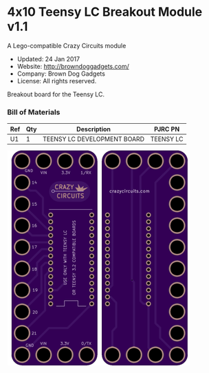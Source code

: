 <!--- start title --->
# 4x10 Teensy LC Breakout Module v1.1
A Lego-compatible Crazy Circuits module

- Updated: 24 Jan 2017
- Website: http://browndoggadgets.com/
- Company: Brown Dog Gadgets
- License: All rights reserved.

<!--- end title --->
Breakout board for the Teensy LC. 

### Bill of Materials

<!--- bom start --->
|Ref|Qty|Description|PJRC PN|
|---|---|-----------|------|
|U1|1|TEENSY LC DEVELOPMENT BOARD|TEENSY LC|

<!--- bom end --->

![Gerber Preview](preview.png)

